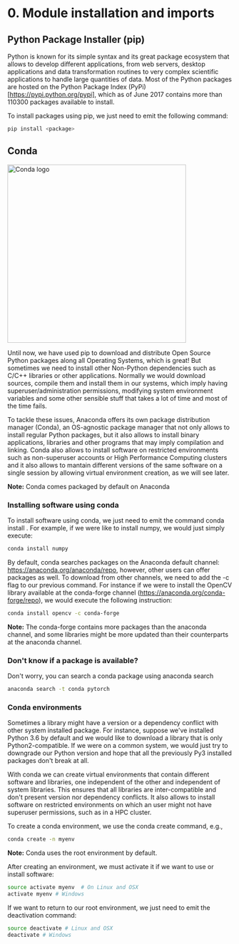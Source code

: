 # 0. Module installation and imports

## Python Package Installer (pip)

Python is known for its simple syntax and its great package ecosystem that allows to develop different applications, from web servers, desktop applications and data transformation routines to very complex scientific applications to handle large quantities of data. Most of the Python packages are hosted on the Python Package Index (PyPi)[https://pypi.python.org/pypi], which as of June 2017 contains more than 110300 packages available to install.

To install packages using pip, we just need to emit the following command:

```bash
pip install <package>
```
## Conda

<img src="https://camo.githubusercontent.com/fad01f2c15a7fc0326d7e9cc816f46757fc86ed8/68747470733a2f2f73332e616d617a6f6e6177732e636f6d2f636f6e64612d6465762f636f6e64615f6c6f676f2e737667" alt="Conda logo" style="width: 400px;"/>

Until now, we have used pip to download and distribute Open Source Python packages along all Operating Systems, which is great! But sometimes we need to install other Non-Python dependencies such as C/C++ libraries or other applications. Normally we would download sources, compile them and install them in our systems, which imply having superuser/administration permissions, modifying system environment variables and some other sensible stuff that takes a lot of time and most of the time fails.

To tackle these issues, Anaconda offers its own package distribution manager (Conda), an OS-agnostic package manager that not only allows to install regular Python packages, but it also allows to install binary applications, libraries and other programs that may imply compilation and linking. Conda also allows to install software on restricted environments such as non-superuser accounts or High Performance Computing clusters and it also allows to mantain different versions of the same software on a single session by allowing virtual environment creation, as we will see later.

**Note:** Conda comes packaged by default on Anaconda

### Installing software using conda

To install software using conda, we just need to emit the command conda install <package>. For example, if we were like to install numpy, we would just simply execute:

```bash
conda install numpy
```

By default, conda searches packages on the Anaconda default channel: https://anaconda.org/anaconda/repo, however, other users can offer packages as well. To download from other channels, we need to add the -c flag to our previous command. For instance if we were to install the OpenCV library available at the conda-forge channel (https://anaconda.org/conda-forge/repo), we would execute the following instruction:

```bash
conda install opencv -c conda-forge
```

**Note:** The conda-forge contains more packages than the anaconda channel, and some libraries might be more updated than their counterparts at the anaconda channel.

### Don't know if a package is available?

Don't worry, you can search a conda package using anaconda search

```bash
anaconda search -t conda pytorch
```

### Conda environments

Sometimes a library might have a version or a dependency conflict with other system installed package. For instance, suppose we've installed Python 3.6 by default and we would like to download a library that is only Python2-compatible. If we were on a common system, we would just try to downgrade our Python version and hope that all the previously Py3 installed packages don't break at all.

With conda we can create virtual environments that contain different software and libraries, one independent of the other and independent of system libraries. This ensures that all libraries are inter-compatible and don't present version nor dependency conflicts. It also allows to install software on restricted environments on which an user might not have superuser permissions, such as in a HPC cluster.

To create a conda environment, we use the conda create command, e.g.,

```bash
conda create -n myenv
```

**Note:** Conda uses the root environment by default.

After creating an environment, we must activate it if we want to use or install software:

```bash
source activate myenv  # On Linux and OSX
activate myenv # Windows
```

If we want to return to our root environment, we just need to emit the deactivation command:

```bash
source deactivate # Linux and OSX
deactivate # Windows
```
